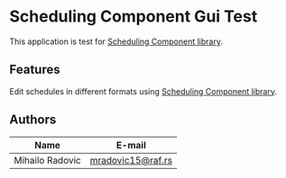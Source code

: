 # Scheduling Component Gui Test

This application is test for [Scheduling Component library]("https://github.com/mradovic95/SchedulingComponent").

## Features

Edit schedules in different formats using [Scheduling Component library]("https://github.com/mradovic95/SchedulingComponent").

## Authors

 Name          | E-mail              
---------------| ----------------- 
Mihailo Radovic| mradovic15@raf.rs 
